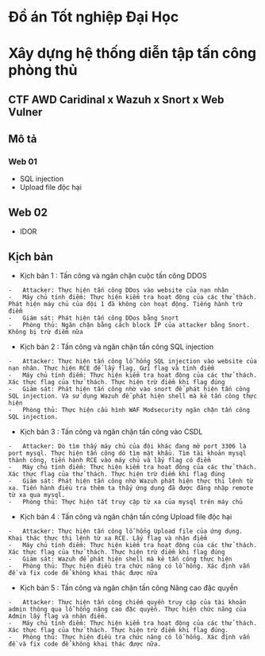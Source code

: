# Đồ án Tốt nghiệp Đại Học
# Xây dựng hệ thống diễn tập tấn công phòng thủ
## CTF AWD Caridinal x Wazuh x Snort x Web Vulner
## Mô tả
### Web 01
- SQL injection
- Upload file độc hại
## Web 02
- IDOR
## Kịch bản
- Kịch bản 1 : Tấn công và ngăn chặn cuộc tấn công DDOS
```
-	Attacker: Thực hiện tấn công DDos vào website của nạn nhân
-	Máy chủ tính điểm: Thực hiện kiểm tra hoạt động của các thử thách. Phát hiện máy chủ của đội 1 đã không còn hoạt động. Tiếng hành trừ điểm
-	Giám sát: Phát hiện tấn công DDos bằng Snort
-	Phòng thủ: Ngăn chặn bằng cách block IP của attacker bằng Snort. Không bị trừ điểm nữa
```
- Kịch bản 2 : Tấn công và ngăn chặn tấn công SQL injection
```
-	Attacker: Thực hiện tấn công lỗ hổng SQL injection vào website của nạn nhân. Thực hiện RCE để lấy flag. Gửi flag và tính điểm
-	Máy chủ tính điểm: Thực hiện kiểm tra hoạt động của các thử thách. Xác thực flag của thử thách. Thực hiện trừ điểm khi flag đúng
-	Giám sát: Phát hiện tấn công nhờ vào snort để phát hiện tấn công SQL injection. Và sử dụng Wazuh để phát hiện shell mà kẻ tấn công thực hiện
-	Phòng thủ: Thực hiện cấu hình WAF Modsecurity ngăn chặn tấn công SQL injection.
```
- Kịch bản 3 : Tấn công và ngăn chặn tấn công vào CSDL
```
-	Attacker: Dò tìm thấy máy chủ của đội khác đang mở port 3306 là port mysql. Thực hiện tấn công dò tìm mật khẩu. Tìm tài khoản mysql thành công, tiến hành RCE vào máy chủ và lấy flag có điểm
-	Máy chủ tính điểm: Thực hiện kiểm tra hoạt động của các thử thách. Xác thực flag của thử thách. Thực hiện trừ điểm khi flag đúng
-	Giám sát: Phát hiện tấn công nhờ Wazuh phát hiện thực thi lệnh từ xa. Tiến hành điều tra thêm ta thấy ứng dụng đã được đăng nhập remote từ xa qua mysql.
-	Phòng thủ: Thực hiện tắt truy cập từ xa của mysql trên máy chủ
```
- Kịch bản 4 : Tấn công và ngăn chặn tấn công Upload file độc hại
```
-	Attacker: Thực hiện tấn công lỗ hổng Upload file của ứng dụng. Khai thác thực thi lệnh từ xa RCE. Lấy flag và nhận điểm
-	Máy chủ tính điểm: Thực hiện kiểm tra hoạt động của các thử thách. Xác thực flag của thử thách. Thực hiện trừ điểm khi flag đúng
-	Giám sát: Wazuh để phát hiện shell mà kẻ tấn công thực hiện
-	Phòng thủ: Thực hiện điều tra chức năng có lỗ hổng. Xác định vấn đề và fix code để không khai thác được nữa
```
- Kịch bản 5 : Tấn công và ngăn chặn tấn công Nâng cao đặc quyền
```
-	Attacker: Thực hiện tấn công chiếm quyền truy cập của tài khoản admin thông qua lỗ hổng nâng cao đặc quyền. Thực hiện chức năng của Admin lấy flag và nhận điểm.
-	Máy chủ tính điểm: Thực hiện kiểm tra hoạt động của các thử thách. Xác thực flag của thử thách. Thực hiện trừ điểm khi flag đúng.
-	Phòng thủ: Thực hiện điều tra chức năng có lỗ hổng. Xác định vấn đề và fix code để không khai thác được nữa.
```
